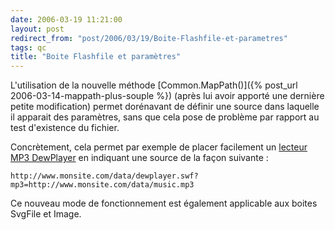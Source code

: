 ```yaml
---
date: 2006-03-19 11:21:00
layout: post
redirect_from: "post/2006/03/19/Boite-Flashfile-et-parametres"
tags: qc
title: "Boite Flashfile et paramètres"
---
```


L'utilisation de la nouvelle méthode [Common.MapPath()]({% post_url 2006-03-14-mappath-plus-souple %})
(après lui avoir apporté une dernière petite modification) permet dorénavant de
définir une source dans laquelle il apparait des paramètres, sans que cela pose
de problème par rapport au test d'existence du fichier.

Concrètement, cela permet par exemple de placer facilement un [lecteur MP3 DewPlayer](http://www.alsacreations.fr/mp3-dewplayer.html) en
indiquant une source de la façon suivante :

```
http://www.monsite.com/data/dewplayer.swf?mp3=http://www.monsite.com/data/music.mp3
```

Ce nouveau mode de fonctionnement est également applicable aux boites
SvgFile et Image.
